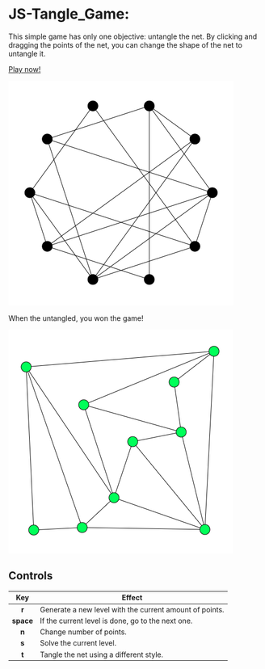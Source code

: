 # JS-Tangle_Game:

This simple game has only one objective: untangle the net. By clicking and dragging the points of the net, you can change the shape of the net to untangle it.

[Play now!](https://jkutkut.github.io/JS-Tangle_Game/)

![Example of input](Res/img/tangled.png)

When the untangled, you won the game!

![Example of result](Res/img/solved.png)


## Controls
| Key | Effect |
| :---: | --- |
| **r** | Generate a new level with the current amount of points. |
| **space** | If the current level is done, go to the next one. |
| **n** | Change number of points. |
| **s** | Solve the current level. |
| **t** | Tangle the net using a different style. |
